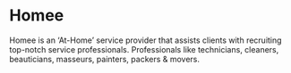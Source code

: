 # Homee
Homee is an ‘At-Home’ service provider that assists clients with recruiting top-notch service professionals. Professionals like technicians, cleaners, beauticians, masseurs, painters, packers &amp; movers.
